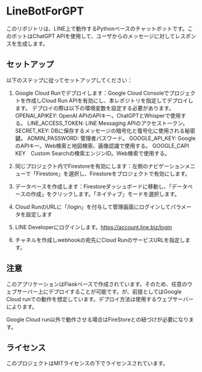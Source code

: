 # LineBotForGPT

このリポジトリは、LINE上で動作するPythonベースのチャットボットです。このボットはChatGPT APIを使用して、ユーザからのメッセージに対してレスポンスを生成します。

## セットアップ

以下のステップに従ってセットアップしてください：

1. Google Cloud Runでデプロイします：Google Cloud Consoleでプロジェクトを作成しCloud Run APIを有効にし、本レポジトリを指定してデプロイします。
デプロイの際は以下の環境変数を設定する必要があります。
OPENAI_APIKEY: OpenAI APIのAPIキー。ChatGPTとWhisperで使用する。
LINE_ACCESS_TOKEN: LINE Messaging APIのアクセストークン。
SECRET_KEY: DBに保存するメッセージの暗号化と復号化に使用される秘密鍵。
ADMIN_PASSWORD: 管理者パスワード。
GOOGLE_API_KEY: GoogleのAPIキー。Web検索と地図検索、画像認識で使用する。
GOOGLE_CAPI KEY　Custom Searchの検索エンジンID。Web検索で使用する。

2. 同じプロジェクト内でFirestoreを有効にします：左側のナビゲーションメニューで「Firestore」を選択し、Firestoreをプロジェクトで有効にします。

3. データベースを作成します：Firestoreダッシュボードに移動し、「データベースの作成」をクリックします。「ネイティブ」モードを選択します。

4. Cloud RunのURLに「/login」を付与して管理画面にログインしてパラメータを設定します
5. LINE Developerにログインします。https://account.line.biz/login
6. チャネルを作成しwebhookの宛先にCloud RunのサービスURLを指定します。

## 注意

このアプリケーションはFlaskベースで作成されています。そのため、任意のウェブサーバー上にデプロイすることが可能です。が、前提としてはGoogle Cloud runでの動作を想定しています。デプロイ方法は使用するウェブサーバーによります。

Google Cloud run以外で動作させる場合はFireStoreとの紐づけが必要になります。

## ライセンス

このプロジェクトはMITライセンスの下でライセンスされています。
